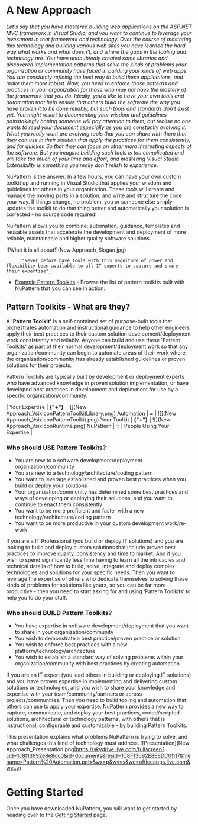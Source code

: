# A New Approach

_Let's say that you have mastered building web applications on the ASP.NET MVC framework in Visual Studio, and you want to continue to leverage your investment in that framework and technology. Over the course of mastering this technology and building various web sites you have learned the hard way what works and what doesn't, and where the gaps in the tooling and technology are. You have undoubtedly created some libraries and discovered implementation patterns that solve the kinds of problems your organization or community have faced in building your kinds of web apps. You are constantly refining the best way to build these applications, and make them more robust. Now, you need to enforce those patterns and practices in your organization for those who may not have the mastery of the framework that you do._ 
_Ideally, you'd like to have your own tools and automation that help ensure that others build the software the way you have proven it to be done reliably, but such tools and standards don't exist yet. You might resort to documenting your wisdom and guidelines painstakingly hoping someone will pay attention to them, but realise no one wants to read your document especially as you are constantly evolving it. What you really want are evolving tools that you can share with them that they can use in their solution that apply the practices for them consistently, and far quicker. So that they can focus on other more interesting aspects of the software. But you imagine building such tools is too complicated and will take too much of your time and effort, and mastering Visual Studio Extensibility is something you really don't relish to experience._

NuPattern is the answer. In a few hours, you can have your own custom toolkit up and running in Visual Studio that applies your wisdom and guidelines for others in your organization. These tools will create and manage the moving parts in a solution, and write and structure the code your way. If things change, no problem, you or someone else simply updates the toolkit to do that thing better and automatically your solution is corrected - no source code required!

NuPattern allows you to combine: automation, guidance, templates and reusable assets that accelerate the development and deployment of more reliable, maintainable and higher quality software solutions.

![What it is all about!](New Approach_Slogan.jpg)

         _"Never before have tools with this magnitude of power and flexibility been available to all IT experts to capture and share their expertise"_

* [Example Pattern Toolkits](Documentation#examples) - Browse the list of pattern toolkits built with NuPattern that you can see in action.

## Pattern Toolkits - What are they?
A **'Pattern Toolkit'** is a self-contained set of purpose-built tools that orchestrates automation and instructional guidance to help other engineers apply their best practices to their custom solution development/deployment work consistently and reliably. Anyone can build and use these 'Pattern Toolkits' as part of their normal development/deployment work so that any organization/community can begin to automate areas of their work where the organization/community has already established guidelines or proven solutions for their projects.

Pattern Toolkits are typically built by development or deployment experts who have advanced knowledge in proven solution implementation, or have developed best practices in development and deployment for use by a specific organization/community.

| Your Expertise | **{"+"}** | ![](New Approach_VsixIconPatternToolkitLibrary.png) Automation | **=** | ![](New Approach_VsixIconPatternToolkit.png) Your Toolkit | **{"+"}** | ![](New Approach_VsixIconRuntime.png) NuPattern | **=** | People Using Your Expertise |

### Who should USE Pattern Toolkits?
* You are new to a software development/deployment organization/community
* You are new to a technology/architecture/coding pattern
* You want to leverage established and proven best practices when you build or deploy your solutions
* Your organization/community has determined some best practices and ways of developing or deploying their solutions, and you want to continue to enact them consistently
* You want to be more proficient and faster with a new technology/architecture/coding pattern
* You want to be more productive in your custom development work/re-work

If you are a IT Professional (you build or deploy IT solutions) and you are looking to build and deploy custom solutions that include proven best practices to improve quality, consistency and time to market. And if you wish to spend significantly less time having to learn all the intricacies and technical details of how to build, solve, integrate and deploy complex technologies and solutions for your specific needs. Then you want to leverage the expertise of others who dedicate themselves to solving these kinds of problems for solutions like yours, so you can be far more productive - then you need to start asking for and using ‘Pattern Toolkits’ to help you to do your stuff.

### Who should BUILD Pattern Toolkits?
* You have expertise in software development/deployment that you want to share in your organization/community
* You wish to demonstrate a best practice/proven practice or solution
* You wish to enforce best practices with a new platform/technology/architecture
* You wish to establish a standard way of solving problems within your organization/community with best practices by creating automation

If you are an IT expert (you lead others in building or deploying IT solutions) and you have proven expertise in implementing and delivering custom solutions or technologies, and you wish to share your knowledge and expertise with your team/community/partners or across projects/communities. Then you need to build tooling and automation that others can use to apply your expertise. NuPattern provides a new way to capture, communicate, and deploy your best practices, coded/scripted solutions, architectural or technology patterns, with others that is instructional, configurable and customizable - by building Pattern Toolkits.

This presentation explains what problems NuPattern is trying to solve, and what challenges this kind of technology must address.
![Presentation](New Approach_Presentation.png|https://skydrive.live.com/fullscreen?cid=1c8f13692e8e8dc0&id=documents&resid=1C8F13692E8E8DC0!117&filename=Pattern%20Automation.pptx&wx=p&wv=s&wc=officeapps.live.com&wy=y)

# Getting Started
Once you have downloaded NuPattern, you will want to get started by heading over to the [Getting Started](Getting-Started) page.